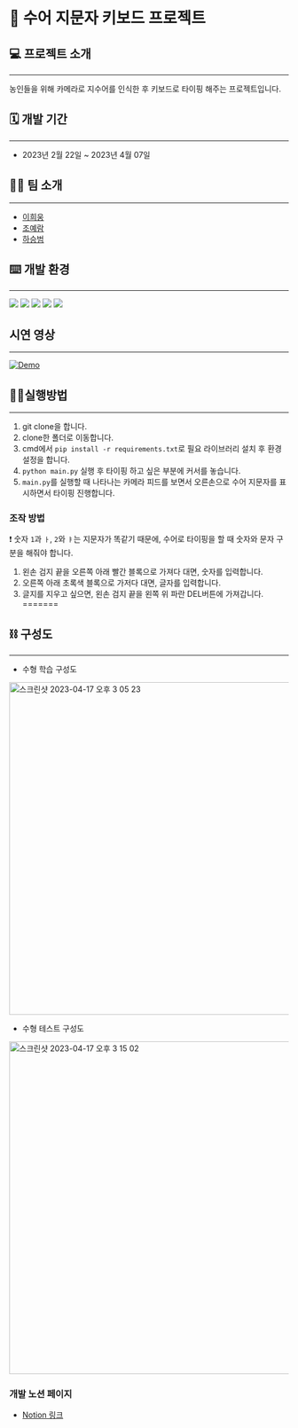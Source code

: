 # 🤟 수어 지문자 키보드 프로젝트


## 💻 프로젝트 소개
---
농인들을 위해 카메라로 지수어를 인식한 후 키보드로 타이핑 해주는 프로젝트입니다.


## 🗓️ 개발 기간
---
- 2023년 2월 22일 ~ 2023년 4월 07일


## 👨‍💻 팀 소개
---
- [이희웅](https://github.com/godfam3)
- [조예람](https://github.com/huB-ram)
- [하승범](https://github.com/tmdqja75)


## ⌨️ 개발 환경
---
<img src="https://img.shields.io/badge/Python-3776AB?style=for-the-badge&logo=Python&logoColor=white"/> <img src="https://img.shields.io/badge/TensorFlow-FF6F00?style=for-the-badge&logo=TensorFlow&logoColor=white"/> <img src="https://img.shields.io/badge/Keras-D00000?style=for-the-badge&logo=Keras&logoColor=white"/> <img src="https://img.shields.io/badge/scikit_learn-F7931E?style=for-the-badge&logo=scikit-learn&logoColor=white"/> <img src="https://img.shields.io/badge/OpenCV-5C3EE8?style=for-the-badge&logo=OpenCV&logoColor=white"/>
<!-- plastic, flat, flat-square, for-the-badge, social -->

## 시연 영상
---
[![Demo](https://img.youtube.com/vi/7qGPaRlitDo/0.jpg)](https://www.youtube.com/watch?v=7qGPaRlitDo)

## 🏃‍♀️실행방법
---
1. git clone을 합니다.
2. clone한 폴더로 이동합니다.
3. cmd에서 `pip install -r requirements.txt`로 필요 라이브러리 설치 후 환경 설정을 합니다.
4. `python main.py` 실행 후 타이핑 하고 싶은 부분에 커서를 놓습니다.
5. `main.py`를 실행할 때 나타나는 카메라 피드를 보면서 오른손으로 수어 지문자를 표시하면서 타이핑 진행합니다.

### 조작 방법
❗️ 숫자 `1`과 `ㅏ`, `2`와 `ㅑ`는 지문자가 똑같기 때문에, 수어로 타이핑을 할 때 숫자와 문자 구분을 해줘야 합니다. 

1. 왼손 검지 끝을 오른쪽 아래 빨간 블록으로 가져다 대면, 숫자를 입력합니다.
2. 오른쪽 아래 초록색 블록으로 가저다 대면, 글자를 입력합니다.
3. 글지를 지우고 싶으면, 왼손 검지 끝을 왼쪽 위 파란 DEL버튼에 가져갑니다. 
=======


## ⛓️ 구성도
---
- 수형 학습 구성도
<img width="600" alt="스크린샷 2023-04-17 오후 3 05 23" src="https://user-images.githubusercontent.com/120548753/233043114-b95615d8-4b30-49e5-81e3-db6516f49c9b.png">


- 수형 테스트 구성도
<img width="600" alt="스크린샷 2023-04-17 오후 3 15 02" src="https://user-images.githubusercontent.com/120548753/233043493-251c1d34-0f5a-4b21-bf9f-2ec734a291cb.png">



### 개발 노션 페이지
- [Notion 링크](https://rammm.notion.site/8cbcbdcc3df34477888c92ed92233b13)

